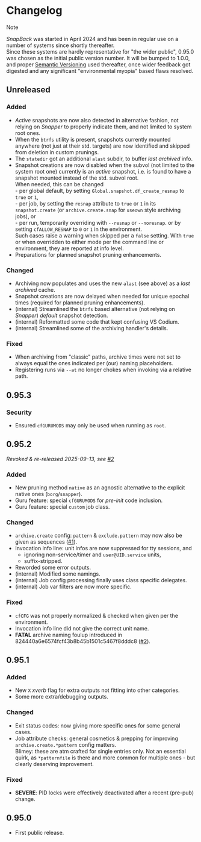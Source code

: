 # Changelog

>[!NOTE]
>*SnapBack* was started in April 2024 and has been in regular use on a number of systems since shortly thereafter.  
>Since these systems are hardly representative for "the wider public", 0.95.0 was chosen as the initial public version number.
It will be bumped to 1.0.0, and proper [Semantic Versioning](https://semver.org/spec/v2.0.0.html) used thereafter,
once wider feedback got digested and any significant "environmental myopia" based flaws resolved.

<!--
## VERSION
- Nothing yet.
### Added
### Changed
### Depracated
### Removed
### Fixed
### Security
### Contributors
-->


## Unreleased

### Added
- *Active* snapshots are now also detected in alternative fashion, not relying on *Snapper* to properly indicate them,
and not limited to system root ones.
- When the `btrfs` utility is present, snapshots currently mounted anywhere (not just at their std. targets)
are now identified and skipped from deletion in custom prunings.
- The `statedir` got an additional `alast` subdir, to buffer *last archived* info.
- Snapshot creations are now disabled when the subvol (not limited to the system root one) currently is an *active* snapshot,
i.e. is found to have a snapshot mounted instead of the std. subvol root.  
When needed, this can be changed  
  \- per global default, by setting `Global.snapshot.df_create_resnap` to `true` or `1`,  
  \- per job, by setting the `resnap` attribute to `true` or `1` in its `snapshot.create` (or `archive.create.snap` for `useown` style archiving jobs), or  
  \- per run, temporarily overriding with `--resnap` or `--noresnap`. or by setting `cfALLOW_RESNAP` to `0` or `1` in the environment.  
Such cases raise a warning when skipped per a `false` setting. With `true` or when overridden to either mode per the command line or environment,
they are reported at info level.
- Preparations for planned snapshot pruning enhancements.

### Changed
- Archiving now populates and uses the new `alast` (see above) as a *last archived* cache.
- Snapshot creations are now delayed when needed for unique epochal times (required for planned pruning enhancements).
- (internal) Streamlined the `btrfs` based alternative (not relying on *Snapper*) *default* snapshot detection.
- (internal) Reformatted some code that kept confusing VS Codium.
- (internal) Streamlined some of the archiving handler's details.

### Fixed
- When archiving from "classic" paths, archive times were not set to always equal the ones indicated per (our) naming placeholders.
- Registering runs via `--at` no longer chokes when invoking via a relative path.

## 0.95.3

### Security
- Ensured `cfGURUMODS` may only be used when running as `root`.


## 0.95.2

*Revoked & re-released 2025-09-13, see [#2][2]*

### Added
- New pruning method `native` as an agnostic alternative to the explicit native ones (`borg`/`snapper`).
- Guru feature: special `cfGURUMODS` for *pre-init* code inclusion.
- Guru feature: special `custom` job class.

### Changed
- `archive.create` config: `pattern` & `exclude.pattern` may now also be given as sequences ([#1][1]).
- Invocation info line: unit infos are now suppressed for tty sessions, and
  - ignoring non-service/timer and `user@UID.service` units,
  - suffix-stripped.
- Reworded some error outputs.
- (internal) Modified some namings.
- (internal) Job config processing finally uses class specific delegates.
- (internal) Job var filters are now more specific.

### Fixed
- `cfCFG` was not properly normalized & checked when given per the environment.
- Invocation info line did not give the correct unit name.
- **FATAL** archive naming foulup introduced in 824440a6e6574fcf43b8b45b1501c5467f8dddc8 ([#2][2]).


[1]: https://codeberg.org/rpnid/snapback/issues/1
[2]: https://codeberg.org/rpnid/snapback/issues/2


## 0.95.1

### Added
- New `X` *xverb* flag for extra outputs not fitting into other categories.
- Some more extra/debugging outputs.

### Changed
- Exit status codes: now giving more specific ones for some general cases.
- Job attribute checks: general cosmetics & prepping for improving `archive.create.*pattern` config matters.  
Blimey: these are atm crafted for single entries only. Not an essential quirk, as `*patternfile` is there and more common for multiple ones - but clearly deserving improvement.

### Fixed
- **SEVERE**: PID locks were effectively deactivated after a recent (pre-pub) change.


## 0.95.0
- First public release.


